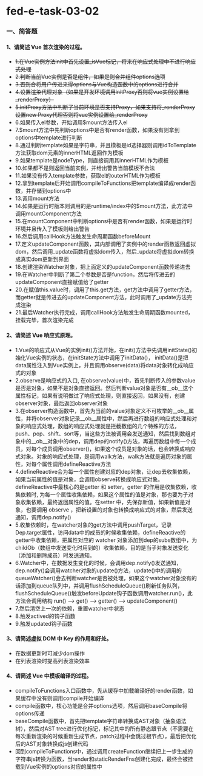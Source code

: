 # fed-e-task-03-02

### 一、简答题

#### 1、请简述 Vue 首次渲染的过程。
- ~~1.在Vue实例方法init中首先设置_isVue标记，将来在响应式处理中不进行响应式处理~~
- ~~2.判断当前Vue实例是否是组件，如果是则合并组件options选项~~
- ~~3.否则合将用户传进来得options与Vue构造函数中的options进行合并~~
- ~~4.设置渲染代理对象（如果是开发环境调用initProxy否则将vue实例设置给_renderProxy）~~
- ~~5.initProxy方法中判断了当前环境是否支持Proxy，如果支持将_renderProxy设置new Proxy代理否则将vue实例设置给_renderProxy~~
- 6.如果传入el参数，开始调用$mount方法传入el
- 7.$mount方法中先判断options中是否有render函数，如果没有则拿到options中template进行判断
- 8.通过判断template如果是字符串，并且模板是id选择器则调用idToTemplate方法获取dom元素的innerHTML返回作为模板
- 9.如果template是nodeType，则直接调用其innerHTML作为模板
- 10.如果都不是则返回当前实例，并给出警告当前模板不合法
- 11.如果没有传入template参数，获取el的outerHTML作为模板
- 12.拿到template后开始调用compileToFunctions把template编译成render函数，并存储到options中
- 13.调用mount方法
- 14.如果是运行时版本则调用的是runtime/index中的$mount方法，此方法中调用mountComponent方法
- 15.在mountComponent中判断options中是否有render函数，如果是运行时环境并且传入了模板则给出警告
- 16.然后调用callHook方法触发生命周期函数beforeMount
- 17.定义updateComponent函数，其内部调用了实例中的render函数返回虚拟dom，然后调用_update函数将虚拟dom传入，然后_update将虚拟dom转换成真实dom更新到界面
- 18.创建渲染Watcher对象，把上面定义的updateComponent函数传递进去
- 19.在Watcher中判断了第二个参数是否是function，然后将传进去的updateComponent直接赋值给了getter
- 20.在赋值this.value时，调用了this.get方法，get方法中调用了getter方法，而getter就是传进去的updateComponent方法，此时调用了_update方法完成渲染
- 21.最后Watcher执行完成，调用callHook方法触发生命周期函数mounted，挂载完毕，首次渲染完成
#### 2、请简述 Vue 响应式原理。
- 1.Vue的响应式从Vue的实例init()方法开始，在init()方法中先调用initState()初始化Vue实例的状态，在initState方法中调用了initData()， initData()是把data属性注入到Vue实例上，并且调用observe(data)将data对象转化成响应式的对象
- 2.observe是响应式的入口, 在observe(value)中，首先判断传入的参数value是否是对象，如果不是对象直接返回。然后判断value对象是否有__ob__这个属性标记，如果有说明做过了响应式处理，则直接返回，如果没有，创建observer对象，最后返回observer对象
- 3.在observer构造函数中，首先为当前的value对象定义不可枚举的__ob__属性，并将observer对象记录__ob__属性中，然后再进行数组的响应式处理和对象的响应式处理，数组的响应式处理就是拦截数组的几个特殊的方法，push、pop、shift、sort等，当这些方法被调用会发送通知，然后找到数组对象中的__ob__对象中的dep，调用dep的notify()方法，再遍历数组中每一个成员，对每个成员调用observer()，如果这个成员是对象的话，也会转换成响应式对象。对象的响应式处理，是调用walk方法，walk方法就是遍历对象的属性，对每个属性调用defineReactive方法
- 4.defineReactive会为每一个属性创建对应的dep对象，让dep去收集依赖，如果当前属性的值是对象，会调用observe转换成响应式对象。defineReactive中最核心的是getter 和 setter。getter 的作用是收集依赖，收集依赖时, 为每一个属性收集依赖，如果这个属性的值是对象，那也要为子对象收集依赖，最终返回属性的值。在setter 中，先保存新值，如果新值是对象，也要调用 observe ，把新设置的对象也转换成响应式的对象，然后发送通知，调用dep.notify()
- 5.收集依赖时，在watcher对象的get方法中调用pushTarget，记录Dep.target属性，访问data中的成员的时候收集依赖，defineReactive的getter中收集依赖，把属性对应的 watcher 对象添加到dep的subs数组中，为childOb（数组中发送变化时用到的）收集依赖，目的是当子对象发送变化（添加和删除成员）时发送通知。
- 6.Watcher中，在数据发生变化的时候，会调用dep.notify()发送通知，dep.notify()会调用watcher对象的update()方法，update()中的调用的queueWatcher()会去判断watcher是否被处理，如果这个watcher对象没有的话添加到queue队列中，并调用flushScheduleQueue()刷新任务队列，flushScheduleQueue()触发beforeUpdate钩子函数调用watcher.run()，此方法会调用结构 run() --> get() --> getter() --> updateComponent()
- 7.然后清空上一次的依赖，重置watcher中状态
- 8.触发actived的钩子函数
- 9.触发updated钩子函数

#### 3、请简述虚拟 DOM 中 Key 的作用和好处。
- 在数据更新时可减少dom操作
- 在列表渲染时提高列表渲染效率

#### 4、请简述 Vue 中模板编译的过程。
- compileToFunctions入口函数中，先从缓存中加载编译好的render函数，如果缓存中没有则调用compile开始编译
- compile函数中，核心功能是合并options选项，然后调用baseCompile将options传递
- baseCompile函数中，首先把template字符串转换成AST对象（抽象语法树），然后对AST tree进行优化标记，标记其中的所有静态跟节点（不需要在每次重新渲染的时候重新生成节点，patch过程中会跳过根节点），最后把优化后的AST对象转换成js创建代码
- 回到compileToFunctions中，通过调用createFunction继续把上一步生成的字符串js转换为函数，当render和staticRenderFns创建化完成，最终会被挂载到Vue实例的options对应的属性中
